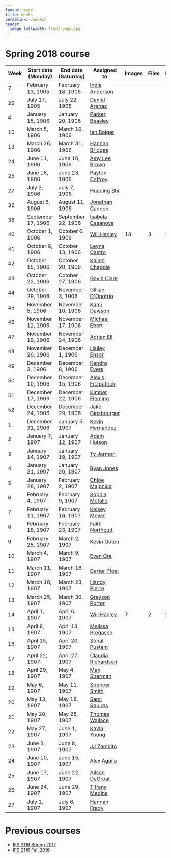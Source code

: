 ```yaml
---
layout: page
title: Weeks
permalink: /weeks/
header:
  image_fullwidth: front-page.jpg
---
```

# Spring 2018 course

Week|Start date (Monday)|End date (Saturday)|Assigned to|Images|Files|Pages|Notes
---|---|---|---|---|---|---|---
7|February 13, 1905|February 18, 1905|[India Anderson](https://github.com/Indiaa)||||
29|July 17, 1905|July 22, 1905|[Daniel Arenas](https://github.com/Daniel1815)||||
4|January 15, 1906|January 20, 1906|[Parker Beasley](https://github.com/ParkerB21)||||
10|March 5, 1906|March 10, 1906|[Ian Bolger](https://github.com/ieb17)||||
13|March 26, 1906|March 31, 1906|[Hannah Bridges](https://github.com/hlb17)||||
24|June 11, 1906|June 16, 1906|[Amy Lee Brown](https://github.com/amyleebrown)||||
25|June 18, 1906|June 23, 1906|[Payton Caffrey](https://github.com/pcaffrey98)||||
27|July 2, 1906|July 7, 1906|[Huaqing Shi](https://github.com/huoyanzhizhou)||||
32|August 6, 1906|August 11, 1906|[Jonathan Cannon](https://github.com/)||||
38|September 17, 1906|September 22, 1906|[Isabela Casanova](https://github.com/icc17)||||
40|October 1, 1906|October 6, 1906|[Will Hanley](https://github.com/whanley)|18|3|18|
41|October 8, 1906|October 13, 1906|[Leyna Castro](https://github.com/ley06)||||
42|October 15, 1906|October 20, 1906|[Kailen Chapple](https://github.com/wavyncurly)||||
43|October 22, 1906|October 27, 1906|[Gavin Clark](https://github.com/gavinclark30)||||
44|October 29, 1906|November 3, 1906|[Gillian D'Onofrio](https://github.com/gillidonof)||||
45|November 5, 1906|November 10, 1906|[Kami Dawson](https://github.com/)||||
46|November 12, 1906|November 17, 1906|[Michael Ebert](https://github.com/)||||
47|November 19, 1906|November 24, 1906|[Adrian Ell](https://github.com/are17)||||
48|November 26, 1906|December 1, 1906|[Hailey Ensor](https://github.com/haileyensor)||||
49|December 3, 1906|December 8, 1906|[Kendra Evers](https://github.com/EversK)||||
50|December 10, 1906|December 15, 1906|[Alexis Fitzpatrick](https://github.com/AlexisFitz)||||
51|December 17, 1906|December 22, 1906|[Kimber Fleming](https://github.com/kdf15)||||
52|December 24, 1906|December 29, 1906|[Jake Ginsbourger](https://github.com/JakeGins)||||
1|December 31, 1906|January 5, 1907|[Kevin Hernandez](https://github.com/kevnandez)||||
2|January 7, 1907|January 12, 1907|[Adam Hutson](https://github.com/aah16c)||||
3|January 14, 1907|January 19, 1907|[Ty Jarmon](https://github.com/tyjarmon)||||
4|January 21, 1907|January 26, 1907|[Ryan Jones](https://github.com/Ryan-Jones994)||||
5|January 28, 1907|February 2, 1907|[Chloe Majonica](https://github.com/chloeelise)||||
6|February 4, 1907|February 9, 1907|[Sophia Metallo](https://github.com/SophiaElizabeth)||||
7|February 11, 1907|February 16, 1907|[Kelsey Meyer](https://github.com/km16h)||||
8|February 18, 1907|February 23, 1907|[Faith Northcutt](https://github.com/fnorthcutt)||||
9|February 25, 1907|March 2, 1907|[Kevin Ooten](https://github.com/kmooten)||||
10|March 4, 1907|March 9, 1907|[Evan Ore](https://github.com/evanore)||||
11|March 11, 1907|March 16, 1907|[Carter Pfost](https://github.com/44Silver4)||||
12|March 18, 1907|March 23, 1907|[Handy Pierre](https://github.com/)||||
13|March 25, 1907|March 30, 1907|[Greyson Porter](https://github.com/)||||
14|April 1, 1907|April 6, 1907|[Will Hanley](https://github.com/whanley)|7|2|2|
15|April 8, 1907|April 13, 1907|[Melissa Pregasen](https://github.com/melissap17)||||
16|April 15, 1907|April 20, 1907|[Sonali Pustam](https://github.com/sonalipustam)||||
17|April 22, 1907|April 27, 1907|[Claudia Richardson](https://github.com/)||||
18|April 29, 1907|May 4, 1907|[Max Sherman](https://github.com/)||||
19|May 6, 1907|May 11, 1907|[Spencer Smith](https://github.com/spencer-R-smith)||||
20|May 13, 1907|May 18, 1907|[Sami Squires](https://github.com/samisquires)||||
21|May 20, 1907|May 25, 1907|[Thomas Wallace](https://github.com/tjw16f)||||
22|May 27, 1907|June 1, 1907|[Kayla Young](https://github.com/kaylayoung9)||||
23|June 3, 1907|June 8, 1907|[JJ Zambito](https://github.com/jjzambito)||||
24|June 10, 1907|June 15, 1907|[Alex Aguila](https://github.com/alexis11224)||||
25|June 17, 1907|June 22, 1907|[Alison DeGroat](https://github.com/laneydegroat)||||
26|June 24, 1907|June 29, 1907|[Tiffany Medina](https://github.com/tdm16g)||||
27|July 1, 1907|July 6, 1907|[Hannah Frady](https://github.com/hcf16b)||||

# Previous courses

- [IFS 2116 Spring 2017](https://dig-eg-gaz.github.io/weeks-spring-2017/)
- [IFS 2116 Fall 2016](https://dig-eg-gaz.github.io/weeks-fall-2016/)
